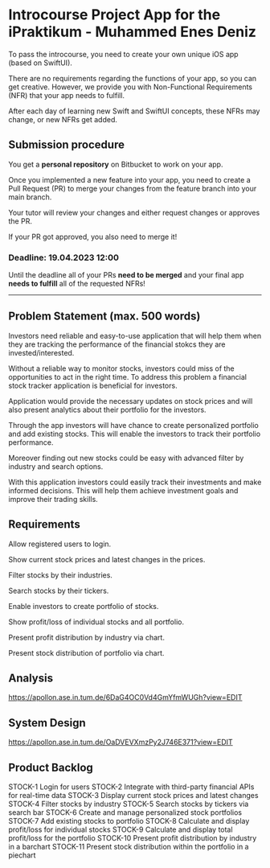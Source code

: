 # Introcourse Project App for the iPraktikum - Muhammed Enes Deniz

To pass the introcourse, you need to create your own unique iOS app (based on SwiftUI).

There are no requirements regarding the functions of your app, so you can get creative.
However, we provide you with Non-Functional Requirements (NFR) that your app needs to fulfill.

After each day of learning new Swift and SwiftUI concepts, these NFRs may change, or new NFRs get added.


## Submission procedure

You get a **personal repository** on Bitbucket to work on your app.

Once you implemented a new feature into your app, you need to create a Pull Request (PR) to merge your changes from the feature branch into your main branch.

Your tutor will review your changes and either request changes or approves the PR. 

If your PR got approved, you also need to merge it!

### Deadline: **19.04.2023 12:00**
Until the deadline all of your PRs **need to be merged** and your final app **needs to fulfill** all of the requested NFRs!

---

## Problem Statement (max. 500 words)

Investors need reliable and easy-to-use application that will help them when they are tracking the performance of the financial stokcs they are invested/interested.

Without a reliable way to monitor stocks, investors could miss of the opportunities to act in the right time. To address this problem a financial stock tracker application is beneficial for investors.

Application would provide the necessary updates on stock prices and will also present analytics about their portfolio for the investors. 

Through the app investors will have chance to create personalized portfolio and add existing stocks. This will enable the investors to track their portfolio performance. 

Moreover finding out new stocks could be easy with advanced filter by industry and search options.

With this application investors could easily track their investments and make informed decisions. This will help them achieve investment goals and improve their trading skills.

## Requirements
Allow registered users to login.

Show current stock prices and latest changes in the prices.

Filter stocks by their industries.

Search stocks by their tickers.

Enable investors to create portfolio of stocks.

Show profit/loss of individual stocks and all portfolio.

Present profit distribution by industry via chart.

Present stock distribution of portfolio via chart.

## Analysis

https://apollon.ase.in.tum.de/6DaG4OC0Vd4GmYfmWUGh?view=EDIT

## System Design

https://apollon.ase.in.tum.de/OaDVEVXmzPy2J746E371?view=EDIT

## Product Backlog

STOCK-1 Login for users
STOCK-2 Integrate with third-party financial APIs for real-time data
STOCK-3 Display current stock prices and latest changes
STOCK-4 Filter stocks by industry
STOCK-5 Search stocks by tickers via search bar
STOCK-6 Create and manage personalized stock portfolios
STOCK-7 Add existing stocks to portfolio
STOCK-8 Calculate and display profit/loss for individual stocks
STOCK-9 Calculate and display total profit/loss for the portfolio
STOCK-10 Present profit distribution by industry in a barchart
STOCK-11 Present stock distribution within the portfolio in a piechart
